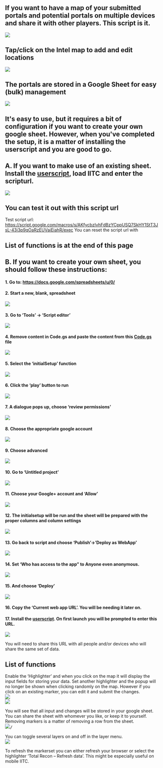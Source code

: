 ## If you want to have a map of your submitted portals and potential portals on multiple devices and share it with other players. This script is it.

<kbd><img src="https://github.com/Wintervorst/iitc/raw/master/plugins/totalrecon/assets/markersonthemap.png"></img></kbd><br/>
## Tap/click on the Intel map to add and edit locations<br/>
<kbd><img src="https://github.com/Wintervorst/iitc/raw/master/plugins/totalrecon/assets/mapwitheditdialogue.png"></img></kbd><br/>
## The portals are stored in a Google Sheet for easy (bulk) management<br/>
<kbd><img src="https://github.com/Wintervorst/iitc/raw/master/plugins/totalrecon/assets/filledsheet.png"></img></kbd><br/>

## It's easy to use, but it requires a bit of configuration if you want to create your own google sheet. However, when you've completed the setup, it is a matter of installing the userscript and you are good to go.

## A. If you want to make use of an existing sheet. Install the <a href="https://github.com/Wintervorst/iitc/raw/master/plugins/totalrecon/totalrecon.user.js">userscript</a>, load IITC and enter the scripturl.<br/>
<kbd><img src="https://github.com/Wintervorst/iitc/raw/master/plugins/totalrecon/assets/enterscripturl.png"></img></kbd><br/>
## You can test it out with this script url
Test script url: https://script.google.com/macros/s/AKfycbzIvhFdBzYCppUSQ7SkHY1StT3JsL-43i3p9qOaRzEUVaiEiahR/exec 
You can reset the script url with 

## List of functions is at the end of this page

## B. If you want to create your own sheet, you should follow these instructions:

#### 1. Go to: https://docs.google.com/spreadsheets/u/0/
#### 2. Start a new, blank, spreadsheet<br/>
<kbd><img src="https://github.com/Wintervorst/iitc/raw/master/plugins/totalrecon/assets/startnewspreadsheet.png"></img></kbd><br/>

#### 3. Go to ‘Tools’ -> ‘Script editor’<br/>
<kbd><img src="https://github.com/Wintervorst/iitc/raw/master/plugins/totalrecon/assets/toolsmenu.png"></img></kbd><br/>

#### 4. Remove content in Code.gs and paste the content from this <a href="Code.gs">Code.gs</a> file<br/>
<kbd><img src="https://github.com/Wintervorst/iitc/raw/master/plugins/totalrecon/assets/setsheetscriptcontent.png"></img></kbd><br/>

#### 5. Select the ‘initialSetup’ function<br/>
<kbd><img src="https://github.com/Wintervorst/iitc/raw/master/plugins/totalrecon/assets/set initialsetup.png"></img></kbd><br/>

#### 6. Click the ‘play’ button to run<br/>
<kbd><img src="https://github.com/Wintervorst/iitc/raw/master/plugins/totalrecon/assets/run initialsetup.png"></img></kbd><br/>

#### 7. A dialogue pops up, choose ‘review permissions’<br/>
<kbd><img src="https://github.com/Wintervorst/iitc/raw/master/plugins/totalrecon/assets/authorizationrequired.png"></img></kbd><br/>

#### 8. Choose the appropriate google account<br/>
<kbd><img src="https://github.com/Wintervorst/iitc/raw/master/plugins/totalrecon/assets/choosegoogleaccount.png"></img></kbd><br/>

#### 9. Choose advanced<br/>
<kbd><img src="https://github.com/Wintervorst/iitc/raw/master/plugins/totalrecon/assets/chooseadvanced.png"></img></kbd><br/>

#### 10. Go to ‘Untitled project’<br/>
<kbd><img src="https://github.com/Wintervorst/iitc/raw/master/plugins/totalrecon/assets/gotountitled.png"></img></kbd><br/>

#### 11. Choose your Google+ account and ‘Allow’<br/>
<kbd><img src="https://github.com/Wintervorst/iitc/raw/master/plugins/totalrecon/assets/choose allow.png"></img></kbd><br/>

#### 12. The initialsetup will be run and the sheet will be prepared with the proper columns and column settings<br/>
<kbd><img src="https://github.com/Wintervorst/iitc/raw/master/plugins/totalrecon/assets/sheetcolumnsfilled.png"></img></kbd><br/>

#### 13. Go back to script and choose ‘Publish’->’Deploy as WebApp’<br/>
<kbd><img src="https://github.com/Wintervorst/iitc/raw/master/plugins/totalrecon/assets/publishwebapp.png"></img></kbd><br/>

#### 14. Set ‘Who has access to the app” to Anyone even anonymous.<br/>
<kbd><img src="https://github.com/Wintervorst/iitc/raw/master/plugins/totalrecon/assets/deploywebapp.png"></img></kbd><br/>

#### 15. And choose ‘Deploy’<br/>
<kbd><img src="https://github.com/Wintervorst/iitc/raw/master/plugins/totalrecon/assets/webapppublished.png"></img></kbd><br/>

#### 16. Copy the ‘Current web app URL’. You will be needing it later on.<br/>

#### 17. Install the <a href="https://github.com/Wintervorst/iitc/raw/master/plugins/totalrecon/totalrecon.user.js">userscript</a>. On first launch you will be prompted to enter this URL.<br/>
<kbd><img src="https://github.com/Wintervorst/iitc/raw/master/plugins/totalrecon/assets/enterscripturl.png"></img></kbd><br/>

You will need to share this URL with all people and/or devices who will share the same set of data.

## List of functions
Enable the ‘Highlighter’ and when you click on the map it will display the input fields for storing your data. Set another highlighter and the popup will no longer be shown when clicking randomly on the map. However if you click on an existing marker, you can edit it and submit the changes.<br/>
<kbd><img src="https://github.com/Wintervorst/iitc/raw/master/plugins/totalrecon/assets/highlights.png"></img></kbd><br/>
<kbd><img src="https://github.com/Wintervorst/iitc/raw/master/plugins/totalrecon/assets/clickonmap.png"></img></kbd><br/>

You will see that all input and changes will be stored in your google sheet. You can share the sheet with whomever you like, or keep it to yourself. Removing markers is a matter of removing a row from the sheet.<br/>
<kbd><img src="https://github.com/Wintervorst/iitc/raw/master/plugins/totalrecon/assets/filledsheet.png"></img>/</kbd><br/>

You can toggle several layers on and off in the layer menu.<br/>
<kbd><img src="https://github.com/Wintervorst/iitc/raw/master/plugins/totalrecon/assets/layerselection.png"></img></kbd><br/>

To refresh the markerset you can either refresh your browser or select the highlighter ‘Total Recon – Refresh data’. This might be especially useful on mobile IITC.

